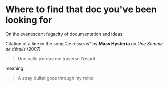 # Where to find that doc you've been looking for

On the evanescent fugacity of documentation and ideas: 

Citation of a line in the song "Je ressens" by **Mass Hysteria** on _Une Somme de détails_ (2007)
> Une balle perdue me traverse l'esprit

 meaning
 
> A stray bullet goes through my mind 
